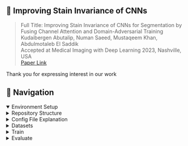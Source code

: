## 🔬 Improving Stain Invariance of CNNs

> Full Title: Improving Stain Invariance of CNNs for Segmentation by Fusing Channel Attention and Domain-Adversarial Training <br>
Kudaibergen Abutalip, Numan Saeed, Mustaqeem Khan, Abdulmotaleb El Saddik <br>
Accepted at Medical Imaging with Deep Learning 2023, Nashville, USA <br>
> [Paper Link](https://openreview.net/pdf?id=uZ1SVZgEJ02) <br>

Thank you for expressing interest in our work

## 📖 Navigation
<details open>
  <summary>Environment Setup</summary>
</details>
<details>
  <summary>Repository Structure</summary>
</details>
<details>
  <summary>Config File Explanation</summary>
</details>
<details>
  <summary>Datasets</summary>
</details>
<details>
  <summary>Train</summary>
</details>
<details>
  <summary>Evaluate</summary>
</details>

